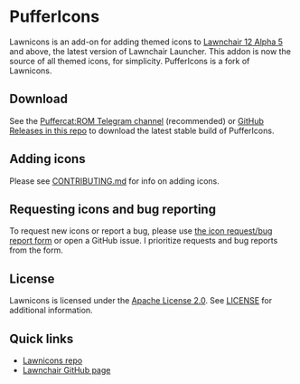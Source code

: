 # PufferIcons
Lawnicons is an add-on for adding themed icons to [Lawnchair 12 Alpha 5](https://github.com/LawnchairLauncher/lawnchair) and above, the latest version of Lawnchair Launcher.
This addon is now the source of all themed icons, for simplicity.
PufferIcons is a fork of Lawnicons.

## Download
See the [Puffercat:ROM Telegram channel](https://pufferrom.t.me) (recommended) or [GitHub Releases in this repo](https://github.com/KZacharski/PufferIcons/releases) to download the latest stable build of PufferIcons.

## Adding icons

Please see [CONTRIBUTING.md](CONTRIBUTING.md) for info on adding icons.

## Requesting icons and bug reporting

To request new icons or report a bug, please use [the icon request/bug report form](https://pfrcat.link/puffericons-form) or open a GitHub issue. I prioritize requests and bug reports from the form.

## License

Lawnicons is licensed under the [Apache License 2.0](https://www.apache.org/licenses/LICENSE-2.0). See [LICENSE](LICENSE) for additional information.

## Quick links
* [Lawnicons repo](http://github.com/LawnchairLauncher/lawnicons)
* [Lawnchair GitHub page](https://github.com/LawnchairLauncher/lawnchair)

